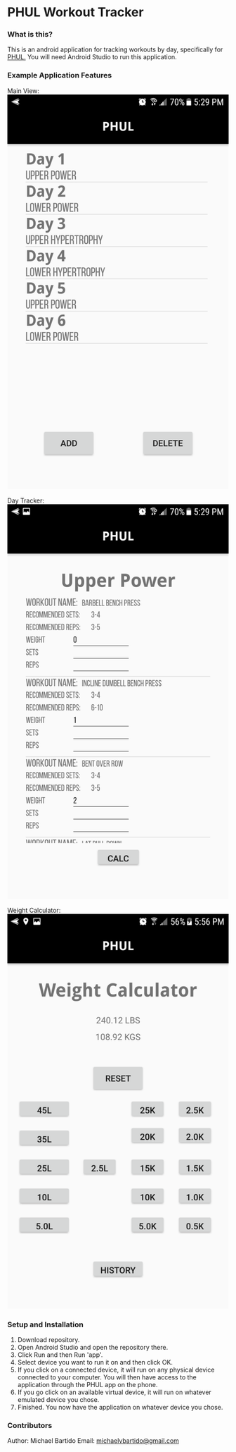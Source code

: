 PHUL Workout Tracker
===================


### What is this? ###
This is an android application for tracking workouts by day, specifically for [PHUL.](https://www.muscleandstrength.com/workouts/phul-workout) You will need Android Studio to run this application.

### Example Application Features ###
Main View: 
![alt text](https://github.com/mbartido/PHUL/blob/master/screenshots/main.png "Main View")

Day Tracker:
![alt text](https://github.com/mbartido/PHUL/blob/master/screenshots/tracking.png "Tracker")

Weight Calculator:
![alt text](https://github.com/mbartido/PHUL/blob/master/screenshots/weightCalc.png "Weight Calculator")


### Setup and Installation ###
1. Download repository.
2. Open Android Studio and open the repository there.
3. Click Run and then Run 'app'.
4. Select device you want to run it on and then click OK. 
 1. If you click on a connected device, it will run on any physical device connected to your computer. You will then have access to the application through the PHUL app on the phone.
 2. If you go click on an available virtual device, it will run on whatever emulated device you chose.
5.  Finished. You now have the application on whatever device you chose. 

### Contributors ###
Author: Michael Bartido
Email: michaelvbartido@gmail.com